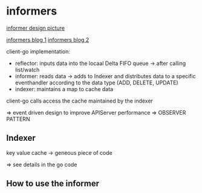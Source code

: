# informers

[informer design picture](https://github.com/kubernetes/sample-controller/blob/master/docs/images/client-go-controller-interaction.jpeg?ref=aly.arriqaaq.com)

[informers blog 1](https://aly.arriqaaq.com/kubernetes-informers/)
[informers blog 2](https://medium.com/codex/explore-client-go-informer-patterns-4415bb5f1fbd)

client-go implementation:
- reflector: inputs data into the locaal Delta FIFO queue -> after calling list/watch
- informer: reads data -> adds to Indexer and distributes data to a specific eventhandler according to the data type (ADD, DELETE, UPDATE)
- indexer: maintains a map to cache data

client-go calls access the cache maintained by the indexer

=> event driven design to improve APIServer performance
=> OBSERVER PATTERN

## Indexer

key value cache -> geneous piece of code

=> see details in the go code

## How to use the informer

